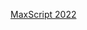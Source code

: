 [MaxScript 2022](https://help.autodesk.com/view/MAXDEV/2022/ENU/?guid=GUID-F039181A-C072-4469-A329-AE60FF7535E7)
